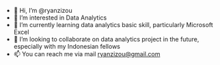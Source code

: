 - 👋 Hi, I’m @ryanzizou
- 👀 I’m interested in Data Analytics
- 🌱 I’m currently learning data analytics basic skill, particularly Microsoft Excel
- 💞️ I’m looking to collaborate on data analytics project in the future, especially with my Indonesian fellows
- 📫 You can reach me via mail ryanzizou@gmail.com

<!---
ryanzizou/ryanzizou is a ✨ special ✨ repository because its `README.md` (this file) appears on your GitHub profile.
You can click the Preview link to take a look at your changes.
--->
